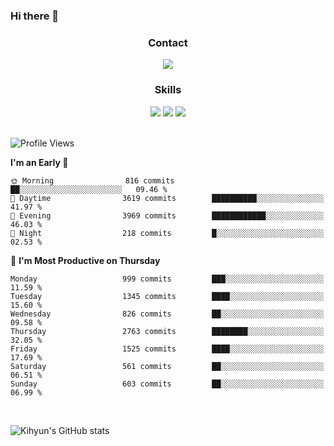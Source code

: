 ### Hi there 👋

<!--
**Key5771/Key5771** is a ✨ _special_ ✨ repository because its `README.md` (this file) appears on your GitHub profile.

Here are some ideas to get you started:

- 🔭 I’m currently working on ...
- 🌱 I’m currently learning ...
- 👯 I’m looking to collaborate on ...
- 🤔 I’m looking for help with ...
- 💬 Ask me about ...
- 📫 How to reach me: ...
- 😄 Pronouns: ...
- ⚡ Fun fact: ...
-->

<h3 align="center">Contact</h3>
<div align="center">
  <a href="mailto:ksj57715@gmail.com"><img src="https://img.shields.io/badge/Gmail-D14836?style=for-the-badge&logo=gmail&logoColor=white"/></a>
</div>

<h3 align="center">Skills</h3>
<div align="center">
  <img src="https://img.shields.io/badge/iOS-000000?style=for-the-badge&logo=ios&logoColor=white"/>
  <img src="https://img.shields.io/badge/Swift-FA7343?style=for-the-badge&logo=swift&logoColor=white"/>
  <img src="https://img.shields.io/badge/Xcode-007ACC?style=for-the-badge&logo=Xcode&logoColor=white"/>
</div>

<br>

<!--START_SECTION:waka-->
![Profile Views](http://img.shields.io/badge/Profile%20Views-0-blue)

**I'm an Early 🐤** 

```text
🌞 Morning                816 commits         ██░░░░░░░░░░░░░░░░░░░░░░░   09.46 % 
🌆 Daytime                3619 commits        ██████████░░░░░░░░░░░░░░░   41.97 % 
🌃 Evening                3969 commits        ████████████░░░░░░░░░░░░░   46.03 % 
🌙 Night                  218 commits         █░░░░░░░░░░░░░░░░░░░░░░░░   02.53 % 
```
📅 **I'm Most Productive on Thursday** 

```text
Monday                   999 commits         ███░░░░░░░░░░░░░░░░░░░░░░   11.59 % 
Tuesday                  1345 commits        ████░░░░░░░░░░░░░░░░░░░░░   15.60 % 
Wednesday                826 commits         ██░░░░░░░░░░░░░░░░░░░░░░░   09.58 % 
Thursday                 2763 commits        ████████░░░░░░░░░░░░░░░░░   32.05 % 
Friday                   1525 commits        ████░░░░░░░░░░░░░░░░░░░░░   17.69 % 
Saturday                 561 commits         ██░░░░░░░░░░░░░░░░░░░░░░░   06.51 % 
Sunday                   603 commits         ██░░░░░░░░░░░░░░░░░░░░░░░   06.99 % 
```



<!--END_SECTION:waka-->

<br>


![Kihyun's GitHub stats](https://github-readme-stats.vercel.app/api?username=key5771&show_icons=true&theme=radical)
